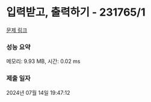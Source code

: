 # 입력받고, 출력하기 - 231765/1 

[문제 링크](https://level.goorm.io/exam/231765/%EC%9E%85%EB%A0%A5%EB%B0%9B%EA%B3%A0-%EC%B6%9C%EB%A0%A5%ED%95%98%EA%B8%B0/quiz/1) 

### 성능 요약

메모리: 9.93 MB, 시간: 0.02 ms

### 제출 일자

2024년 07월 14일 19:47:12

